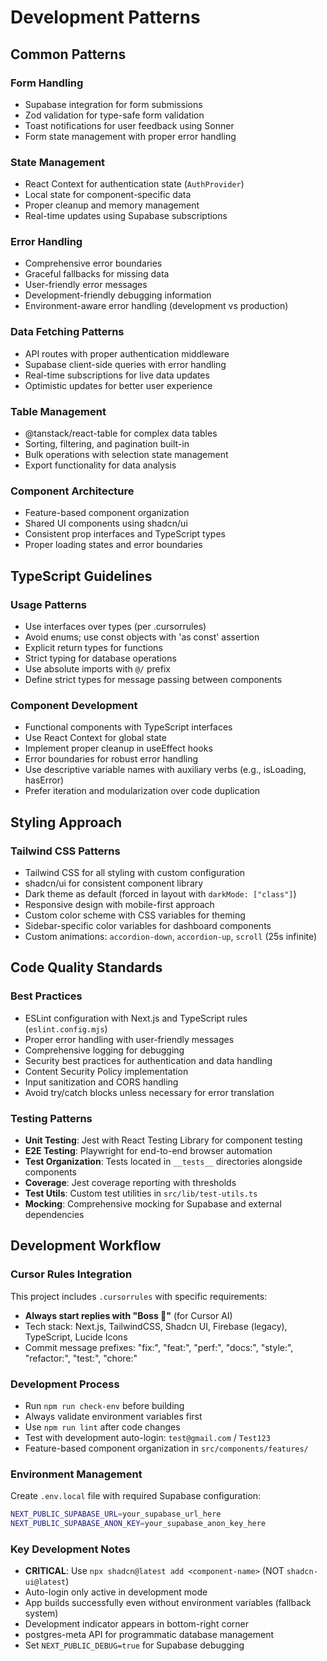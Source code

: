 # Development Patterns

## Common Patterns

### Form Handling
- Supabase integration for form submissions
- Zod validation for type-safe form validation
- Toast notifications for user feedback using Sonner
- Form state management with proper error handling

### State Management
- React Context for authentication state (`AuthProvider`)
- Local state for component-specific data
- Proper cleanup and memory management
- Real-time updates using Supabase subscriptions

### Error Handling
- Comprehensive error boundaries
- Graceful fallbacks for missing data
- User-friendly error messages
- Development-friendly debugging information
- Environment-aware error handling (development vs production)

### Data Fetching Patterns
- API routes with proper authentication middleware
- Supabase client-side queries with error handling
- Real-time subscriptions for live data updates
- Optimistic updates for better user experience

### Table Management
- @tanstack/react-table for complex data tables
- Sorting, filtering, and pagination built-in
- Bulk operations with selection state management
- Export functionality for data analysis

### Component Architecture
- Feature-based component organization
- Shared UI components using shadcn/ui
- Consistent prop interfaces and TypeScript types
- Proper loading states and error boundaries

## TypeScript Guidelines

### Usage Patterns
- Use interfaces over types (per .cursorrules)
- Avoid enums; use const objects with 'as const' assertion
- Explicit return types for functions
- Strict typing for database operations
- Use absolute imports with `@/` prefix
- Define strict types for message passing between components

### Component Development
- Functional components with TypeScript interfaces
- Use React Context for global state
- Implement proper cleanup in useEffect hooks
- Error boundaries for robust error handling
- Use descriptive variable names with auxiliary verbs (e.g., isLoading, hasError)
- Prefer iteration and modularization over code duplication

## Styling Approach

### Tailwind CSS Patterns
- Tailwind CSS for all styling with custom configuration
- shadcn/ui for consistent component library
- Dark theme as default (forced in layout with `darkMode: ["class"]`)
- Responsive design with mobile-first approach
- Custom color scheme with CSS variables for theming
- Sidebar-specific color variables for dashboard components
- Custom animations: `accordion-down`, `accordion-up`, `scroll` (25s infinite)

## Code Quality Standards

### Best Practices
- ESLint configuration with Next.js and TypeScript rules (`eslint.config.mjs`)
- Proper error handling with user-friendly messages
- Comprehensive logging for debugging
- Security best practices for authentication and data handling
- Content Security Policy implementation
- Input sanitization and CORS handling
- Avoid try/catch blocks unless necessary for error translation

### Testing Patterns
- **Unit Testing**: Jest with React Testing Library for component testing
- **E2E Testing**: Playwright for end-to-end browser automation
- **Test Organization**: Tests located in `__tests__` directories alongside components
- **Coverage**: Jest coverage reporting with thresholds
- **Test Utils**: Custom test utilities in `src/lib/test-utils.ts`
- **Mocking**: Comprehensive mocking for Supabase and external dependencies

## Development Workflow

### Cursor Rules Integration
This project includes `.cursorrules` with specific requirements:
- **Always start replies with "Boss 🫡"** (for Cursor AI)
- Tech stack: Next.js, TailwindCSS, Shadcn UI, Firebase (legacy), TypeScript, Lucide Icons
- Commit message prefixes: "fix:", "feat:", "perf:", "docs:", "style:", "refactor:", "test:", "chore:"

### Development Process
- Run `npm run check-env` before building
- Always validate environment variables first
- Use `npm run lint` after code changes
- Test with development auto-login: `test@gmail.com` / `Test123`
- Feature-based component organization in `src/components/features/`

### Environment Management
Create `.env.local` file with required Supabase configuration:
```bash
NEXT_PUBLIC_SUPABASE_URL=your_supabase_url_here
NEXT_PUBLIC_SUPABASE_ANON_KEY=your_supabase_anon_key_here
```

### Key Development Notes
- **CRITICAL**: Use `npx shadcn@latest add <component-name>` (NOT `shadcn-ui@latest`)
- Auto-login only active in development mode
- App builds successfully even without environment variables (fallback system)
- Development indicator appears in bottom-right corner
- postgres-meta API for programmatic database management
- Set `NEXT_PUBLIC_DEBUG=true` for Supabase debugging